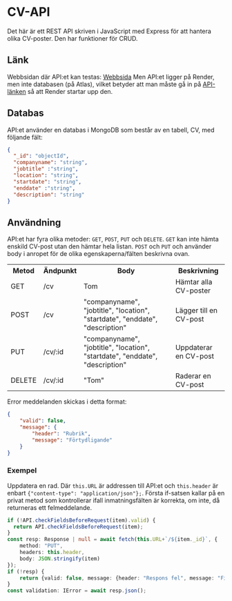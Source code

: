 # CV-API
Det här är ett REST API skriven i JavaScript med Express för att hantera olika CV-poster. Den har funktioner för CRUD.
## Länk
Webbsidan där API:et kan testas: [Webbsida](https://dt207g-moment3-frontend.netlify.app/)
Men API:et ligger på Render, men inte databasen (på Atlas), vilket betyder att man måste gå in på [API-länken](https://dt207g-moment3-backend.onrender.com/cv) så att Render startar upp den.
## Databas
API:et använder en databas i MongoDB som består av en tabell, CV, med följande fält:
```JSON
{
  "_id": "objectId",
  "companyname": "string",
  "jobtitle" :"string",
  "location": "string",
  "startdate": "string",
  "enddate" :"string",
  "description": "string"
}
```
## Användning
API:et har fyra olika metoder: `GET`, `POST`, `PUT` och `DELETE`. `GET` kan inte hämta enskild CV-post utan den hämtar hela listan. `POST` och `PUT` och använder body i anropet för de olika egenskaperna/fälten beskrivna ovan.
<table>
  <tr>
    <th>Metod</th>
    <th>Ändpunkt</th>
    <th>Body</th>
    <th>Beskrivning</th>
  </tr>
  <tr>
    <td>GET</td>
    <td>/cv</td>
    <td>Tom</td>
    <td>Hämtar alla CV-poster</td>
  </tr>
  <tr>
    <td>POST</td>
    <td>/cv</td>
    <td>"companyname", "jobtitle", "location", "startdate", "enddate", "description"</td>
    <td>Lägger till en CV-post</td>
  </tr>
  <tr>
    <td>PUT</td>
    <td>/cv/:id</td>
    <td>"companyname", "jobtitle", "location", "startdate", "enddate", "description"</td>
    <td>Uppdaterar en CV-post</td>
  </tr>
  <tr>
    <td>DELETE</td>
    <td>/cv/:id</td>
    <td>"Tom"</td>
    <td>Raderar en CV-post</td>
  </tr>
</table>
Error meddelanden skickas i detta format:

```json
{
    "valid": false,
    "message": {
        "header": "Rubrik",
        "message": "Förtydligande"
    }
}
```

### Exempel
Uppdatera en rad. Där `this.URL` är addressen till API:et och `this.header` är enbart `{"content-type": "application/json"};`. Första if-satsen kallar på en privat metod som kontrollerar ifall inmatningsfälten är korrekta, om inte, då returneras ett felmeddelande.

```ts
if (!API.checkFieldsBeforeRequest(item).valid) {
  return API.checkFieldsBeforeRequest(item);
}
const resp: Response | null = await fetch(this.URL+`/${item._id}`, {
    method: "PUT",
    headers: this.header,
    body: JSON.stringify(item)
});
if (!resp) {
    return {valid: false, message: {header: "Respons fel", message: "Fick ingen respons vid ändring."}};
}
const validation: IError = await resp.json();
```
